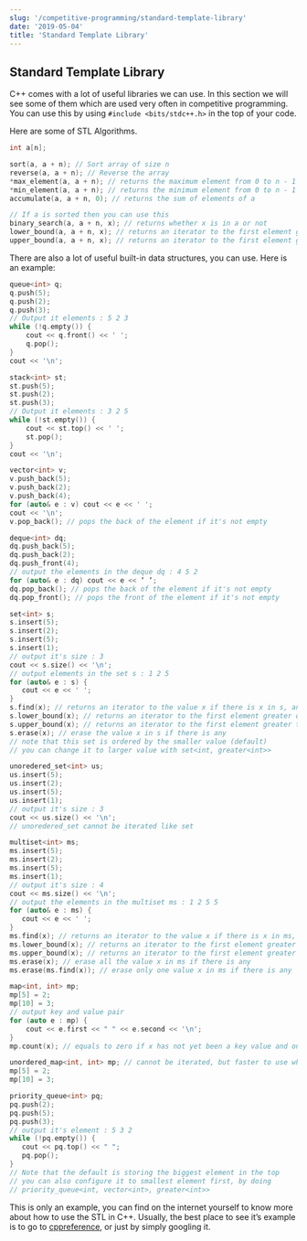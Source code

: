 ```yaml
---
slug: '/competitive-programming/standard-template-library'
date: '2019-05-04'
title: 'Standard Template Library'
---
```


## Standard Template Library

C++ comes with a lot of useful libraries we can use. In this section we will see some of them which are used very often in competitive programming. You can use this by using `#include <bits/stdc++.h>` in the top of your code.

Here are some of STL Algorithms.

```c++
int a[n];

sort(a, a + n); // Sort array of size n
reverse(a, a + n); // Reverse the array
*max_element(a, a + n); // returns the maximum element from 0 to n - 1 in a
*min_element(a, a + n); // returns the minimum element from 0 to n - 1 in a
accumulate(a, a + n, 0); // returns the sum of elements of a

// If a is sorted then you can use this
binary_search(a, a + n, x); // returns whether x is in a or not
lower_bound(a, a + n, x); // returns an iterator to the first element greater or equal to x in a
upper_bound(a, a + n, x); // returns an iterator to the first element greater to x in a

```

There are also a lot of useful built-in data structures, you can use. Here is an example:

```c++
queue<int> q;
q.push(5);
q.push(2);
q.push(3);
// Output it elements : 5 2 3
while (!q.empty()) {
    cout << q.front() << ' ';
    q.pop();
}
cout << '\n';

stack<int> st;
st.push(5);
st.push(2);
st.push(3);
// Output it elements : 3 2 5
while (!st.empty()) {
    cout << st.top() << ' ';
    st.pop();
}
cout << '\n';

vector<int> v;
v.push_back(5);
v.push_back(2);
v.push_back(4);
for (auto& e : v) cout << e << ' ';
cout << '\n';
v.pop_back(); // pops the back of the element if it's not empty

deque<int> dq;
dq.push_back(5);
dq.push_back(2);
dq.push_front(4);
// output the elements in the deque dq : 4 5 2
for (auto& e : dq) cout << e << ‘ ‘;
dq.pop_back(); // pops the back of the element if it's not empty
dq.pop_front(); // pops the front of the element if it's not empty

set<int> s;
s.insert(5);
s.insert(2);
s.insert(5);
s.insert(1);
// output it's size : 3
cout << s.size() << '\n';
// output elements in the set s : 1 2 5
for (auto& e : s) {
   cout << e << ' ';
}
s.find(x); // returns an iterator to the value x if there is x in s, and returns s.end() otherwise
s.lower_bound(x); // returns an iterator to the first element greater or equal to x in s
s.upper_bound(x); // returns an iterator to the first element greater to x in s
s.erase(x); // erase the value x in s if there is any
// note that this set is ordered by the smaller value (default)
// you can change it to larger value with set<int, greater<int>>

unoredered_set<int> us;
us.insert(5);
us.insert(2);
us.insert(5);
us.insert(1);
// output it's size : 3
cout << us.size() << '\n';
// unoredered_set cannot be iterated like set

multiset<int> ms;
ms.insert(5);
ms.insert(2);
ms.insert(5);
ms.insert(1);
// output it's size : 4
cout << ms.size() << '\n';
// output the elements in the multiset ms : 1 2 5 5
for (auto& e : ms) {
   cout << e << ' ';
}
ms.find(x); // returns an iterator to the value x if there is x in ms, and returns ms.end() otherwise
ms.lower_bound(x); // returns an iterator to the first element greater or equal to x in ms
ms.upper_bound(x); // returns an iterator to the first element greater to x in ms
ms.erase(x); // erase all the value x in ms if there is any
ms.erase(ms.find(x)); // erase only one value x in ms if there is any

map<int, int> mp;
mp[5] = 2;
mp[10] = 3;
// output key and value pair
for (auto e : mp) {
    cout << e.first << " " << e.second << '\n';
}
mp.count(x); // equals to zero if x has not yet been a key value and one otherwise

unordered_map<int, int> mp; // cannot be iterated, but faster to use when storing integers
mp[5] = 2;
mp[10] = 3;

priority_queue<int> pq;
pq.push(2);
pq.push(5);
pq.push(3);
// output it's element : 5 3 2
while (!pq.empty()) {
   cout << pq.top() << " ";
   pq.pop();
}
// Note that the default is storing the biggest element in the top
// you can also configure it to smallest element first, by doing
// priority_queue<int, vector<int>, greater<int>>
```

This is only an example, you can find on the internet yourself to know more about how to use the STL in C++. Usually, the best place to see it’s example is to go to [cppreference](https://en.cppreference.com/), or just by simply googling it.
